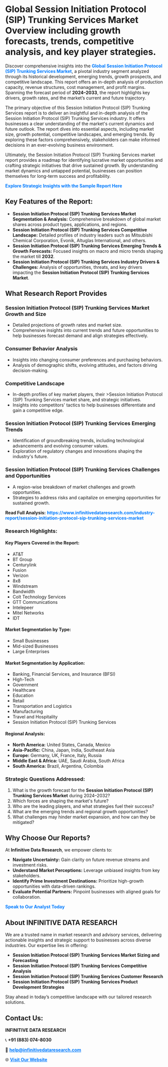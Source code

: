 <h1>Global Session Initiation Protocol (SIP) Trunking Services Market Overview including growth forecasts, trends, competitive analysis, and key player strategies.</h1>
<p>
Discover comprehensive insights into the 
<a href="https://www.infinitivedataresearch.com/industry-report/session-initiation-protocol-sip-trunking-services-market" rel="dofollow" style="color: #007BFF; text-decoration: none;"><strong>Global Session Initiation Protocol (SIP) Trunking Services Market</strong></a>, a pivotal industry segment analyzed through its historical development, emerging trends, growth prospects, and competitive landscape. This report offers an in-depth analysis of production capacity, revenue structures, cost management, and profit margins. Spanning the forecast period of <strong>2024–2033</strong>, the report highlights key drivers, growth rates, and the market’s current and future trajectory.
</p>
<p>
The primary objective of this Session Initiation Protocol (SIP) Trunking Services report is to deliver an insightful and in-depth analysis of the Session Initiation Protocol (SIP) Trunking Services industry. It offers businesses a clear understanding of the market's current dynamics and future outlook. The report dives into essential aspects, including market size, growth potential, competitive landscapes, and emerging trends. By exploring these factors comprehensively, stakeholders can make informed decisions in an ever-evolving business environment.
</p>
<p>
Ultimately, the Session Initiation Protocol (SIP) Trunking Services market report provides a roadmap for identifying lucrative market opportunities and crafting strategic initiatives that drive sustained growth. By understanding market dynamics and untapped potential, businesses can position themselves for long-term success and profitability.
</p>
<p>
<a href="https://www.infinitivedataresearch.com/request-sample/reportId=102962" style="color: #007BFF; text-decoration: none;"><strong>Explore Strategic Insights with the Sample Report Here</strong></a>
</p>

<h2>Key Features of the Report:</h2>
<ul>
<li><strong>Session Initiation Protocol (SIP) Trunking Services Market Segmentation & Analysis:</strong> Comprehensive breakdown of global market shares across product types, applications, and regions.</li>
<li><strong>Session Initiation Protocol (SIP) Trunking Services Competitive Landscape:</strong> Detailed profiles of industry leaders such as Mitsubishi Chemical Corporation, Evonik, Altuglas International, and others.</li>
<li><strong>Session Initiation Protocol (SIP) Trunking Services Emerging Trends & Growth Forecasts:</strong> Focused insights on macro and micro trends shaping the market till <strong>2032</strong>.</li>
<li><strong>Session Initiation Protocol (SIP) Trunking Services Industry Drivers & Challenges:</strong> Analysis of opportunities, threats, and key drivers impacting the <strong>Session Initiation Protocol (SIP) Trunking Services Market</strong>.</li>
</ul>

<h2>What Research Report Provides</h2>
<h3>Session Initiation Protocol (SIP) Trunking Services Market Growth and Size</h3>
<ul>
<li>Detailed projections of growth rates and market size.</li>
<li>Comprehensive insights into current trends and future opportunities to help businesses forecast demand and align strategies effectively.</li>
</ul>

<h3>Consumer Behavior Analysis</h3>
<ul>
<li>Insights into changing consumer preferences and purchasing behaviors.</li>
<li>Analysis of demographic shifts, evolving attitudes, and factors driving decision-making.</li>
</ul>

<h3>Competitive Landscape</h3>
<ul>
<li>In-depth profiles of key market players, their >Session Initiation Protocol (SIP) Trunking Services market share, and strategic initiatives.</li>
<li>Insights into competitors' tactics to help businesses differentiate and gain a competitive edge.</li>
</ul>

<h3>Session Initiation Protocol (SIP) Trunking Services Emerging Trends</h3>
<ul>
<li>Identification of groundbreaking trends, including technological advancements and evolving consumer values.</li>
<li>Exploration of regulatory changes and innovations shaping the industry's future.</li>
</ul>

<h3>Session Initiation Protocol (SIP) Trunking Services Challenges and Opportunities</h3>
<ul>
<li>A region-wise breakdown of market challenges and growth opportunities.</li>
<li>Strategies to address risks and capitalize on emerging opportunities for sustained growth.</li>
</ul>
<p><strong>Read Full Analysis:</strong> <a href="https://www.infinitivedataresearch.com/industry-report/session-initiation-protocol-sip-trunking-services-market" rel="dofollow" style="color: #007BFF; text-decoration: none;"><strong>https://www.infinitivedataresearch.com/industry-report/session-initiation-protocol-sip-trunking-services-market</strong></a></p>
<h3>Research Highlights:</h3>
<h4>Key Players Covered in the Report:</h4>
<ul><li>AT&amp;T</li><li>BT Group</li><li>Centurylink</li><li>Fusion</li><li>Verizon</li><li>8x8</li><li>Windstream</li><li>Bandwidth</li><li>Colt Technology Services</li><li>GTT Communications</li><li>Intelepeer</li><li>Mitel Networks</li><li>IDT</li></ul>
<h4>Market Segmentation by Type:</h4>
<ul><li>Small Businesses</li><li>Mid-sized Businesses</li><li>Large Enterprises</li></ul>
<h4>Market Segmentation by Application:</h4>
<ul><li>Banking, Financial Services, and Insurance (BFSI)</li><li>High-Tech</li><li>Government</li><li>Healthcare</li><li>Education</li><li>Retail</li><li>Transportation and Logistics</li><li>Manufacturing</li><li>Travel and Hospitality</li><li>Session Initiation Protocol (SIP) Trunking Services</li></ul>

<h4>Regional Analysis:</h4>
<ul>
<li><strong>North America:</strong> United States, Canada, Mexico</li>
<li><strong>Asia-Pacific:</strong> China, Japan, India, Southeast Asia</li>
<li><strong>Europe:</strong> Germany, UK, France, Italy, Russia</li>
<li><strong>Middle East & Africa:</strong> UAE, Saudi Arabia, South Africa</li>
<li><strong>South America:</strong> Brazil, Argentina, Colombia</li>
</ul>

<h3>Strategic Questions Addressed:</h3>
<ol>
<li>What is the growth forecast for the <strong>Session Initiation Protocol (SIP) Trunking Services Market</strong> during 2024–2032?</li>
<li>Which forces are shaping the market's future?</li>
<li>Who are the leading players, and what strategies fuel their success?</li>
<li>What are the emerging trends and regional growth opportunities?</li>
<li>What challenges may hinder market expansion, and how can they be mitigated?</li>
</ol>

<h2>Why Choose Our Reports?</h2>
<p>At <strong>Infinitive Data Research</strong>, we empower clients to:</p>
<ul>
<li><strong>Navigate Uncertainty:</strong> Gain clarity on future revenue streams and investment risks.</li>
<li><strong>Understand Market Perceptions:</strong> Leverage unbiased insights from key stakeholders.</li>
<li><strong>Identify Prime Investment Destinations:</strong> Prioritize high-growth opportunities with data-driven rankings.</li>
<li><strong>Evaluate Potential Partners:</strong> Pinpoint businesses with aligned goals for collaboration.</li>
</ul>
<p><a href="https://www.infinitivedataresearch.com/industry-report/session-initiation-protocol-sip-trunking-services-market" rel="dofollow" style="color: #007BFF; text-decoration: none;"><strong>Speak to Our Analyst Today</strong></a></p>

<h2>About INFINITIVE DATA RESEARCH</h2>
<p>We are a trusted name in market research and advisory services, delivering actionable insights and strategic support to businesses across diverse industries. Our expertise lies in offering:</p>
<ul>
<li><strong>Session Initiation Protocol (SIP) Trunking Services Market Sizing and Forecasting</strong></li>
<li><strong>Session Initiation Protocol (SIP) Trunking Services Competitive Analysis</strong></li>
<li><strong>Session Initiation Protocol (SIP) Trunking Services Customer Research</strong></li>
<li><strong>Session Initiation Protocol (SIP) Trunking Services Product Development Strategies</strong></li>
</ul>
<p>Stay ahead in today’s competitive landscape with our tailored research solutions.</p>

<h2>Contact Us:</h2>
<p><strong>INFINITIVE DATA RESEARCH</strong></p>
<p>📞 <strong>+91 (883) 074-8030</strong></p>
<p>📧 <strong><a href="mailto:help@infinitivedataresearch.com" style="color: #007BFF;">help@infinitivedataresearch.com</a></strong></p>
<p>🌐 <strong><a href="https://www.infinitivedataresearch.com" rel="dofollow" style="color: #007BFF;">Visit Our Website</a></strong></p>